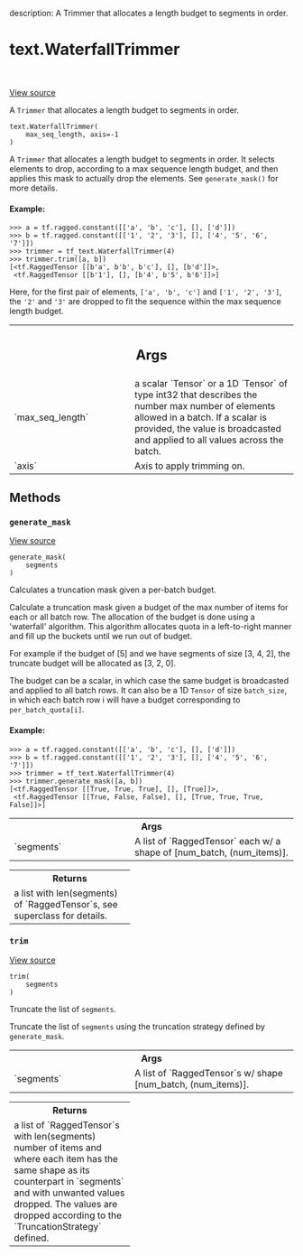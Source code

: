 description: A Trimmer that allocates a length budget to segments in order.

<div itemscope itemtype="http://developers.google.com/ReferenceObject">
<meta itemprop="name" content="text.WaterfallTrimmer" />
<meta itemprop="path" content="Stable" />
<meta itemprop="property" content="__init__"/>
<meta itemprop="property" content="generate_mask"/>
<meta itemprop="property" content="trim"/>
</div>

# text.WaterfallTrimmer

<!-- Insert buttons and diff -->

<table class="tfo-notebook-buttons tfo-api nocontent" align="left">

</table>

<a target="_blank" href="https://github.com/tensorflow/text/tree/master/tensorflow_text/python/ops/trimmer_ops.py">View source</a>



A `Trimmer` that allocates a length budget to segments in order.

<pre class="devsite-click-to-copy prettyprint lang-py tfo-signature-link">
<code>text.WaterfallTrimmer(
    max_seq_length, axis=-1
)
</code></pre>



<!-- Placeholder for "Used in" -->

A `Trimmer` that allocates a length budget to segments in order. It selects
elements to drop, according to a max sequence length budget, and then applies
this mask to actually drop the elements. See `generate_mask()` for more details.

#### Example:

```
>>> a = tf.ragged.constant([['a', 'b', 'c'], [], ['d']])
>>> b = tf.ragged.constant([['1', '2', '3'], [], ['4', '5', '6', '7']])
>>> trimmer = tf_text.WaterfallTrimmer(4)
>>> trimmer.trim([a, b])
[<tf.RaggedTensor [[b'a', b'b', b'c'], [], [b'd']]>,
 <tf.RaggedTensor [[b'1'], [], [b'4', b'5', b'6']]>]
```

Here, for the first pair of elements, `['a', 'b', 'c']` and `['1', '2', '3']`,
the `'2'` and `'3'` are dropped to fit the sequence within the max sequence
length budget.

<!-- Tabular view -->
 <table class="responsive fixed orange">
<colgroup><col width="214px"><col></colgroup>
<tr><th colspan="2"><h2 class="add-link">Args</h2></th></tr>

<tr>
<td>
`max_seq_length`
</td>
<td>
a scalar `Tensor` or a 1D `Tensor` of type int32 that
describes the number max number of elements allowed in a batch. If a
scalar is provided, the value is broadcasted and applied to all values
across the batch.
</td>
</tr><tr>
<td>
`axis`
</td>
<td>
Axis to apply trimming on.
</td>
</tr>
</table>



## Methods

<h3 id="generate_mask"><code>generate_mask</code></h3>

<a target="_blank" href="https://github.com/tensorflow/text/tree/master/tensorflow_text/python/ops/trimmer_ops.py">View source</a>

<pre class="devsite-click-to-copy prettyprint lang-py tfo-signature-link">
<code>generate_mask(
    segments
)
</code></pre>

Calculates a truncation mask given a per-batch budget.

Calculate a truncation mask given a budget of the max number of items for
each or all batch row. The allocation of the budget is done using a
'waterfall' algorithm. This algorithm allocates quota in a left-to-right
manner and fill up the buckets until we run out of budget.

For example if the budget of [5] and we have segments of size
[3, 4, 2], the truncate budget will be allocated as [3, 2, 0].

The budget can be a scalar, in which case the same budget is broadcasted
and applied to all batch rows. It can also be a 1D `Tensor` of size
`batch_size`, in which each batch row i will have a budget corresponding to
`per_batch_quota[i]`.

#### Example:

```
>>> a = tf.ragged.constant([['a', 'b', 'c'], [], ['d']])
>>> b = tf.ragged.constant([['1', '2', '3'], [], ['4', '5', '6', '7']])
>>> trimmer = tf_text.WaterfallTrimmer(4)
>>> trimmer.generate_mask([a, b])
[<tf.RaggedTensor [[True, True, True], [], [True]]>,
 <tf.RaggedTensor [[True, False, False], [], [True, True, True, False]]>]
```

<!-- Tabular view -->
 <table class="responsive fixed orange">
<colgroup><col width="214px"><col></colgroup>
<tr><th colspan="2">Args</th></tr>

<tr>
<td>
`segments`
</td>
<td>
A list of `RaggedTensor` each w/ a shape of [num_batch,
(num_items)].
</td>
</tr>
</table>

<!-- Tabular view -->
 <table class="responsive fixed orange">
<colgroup><col width="214px"><col></colgroup>
<tr><th colspan="2">Returns</th></tr>
<tr class="alt">
<td colspan="2">
a list with len(segments) of `RaggedTensor`s, see superclass for details.
</td>
</tr>

</table>



<h3 id="trim"><code>trim</code></h3>

<a target="_blank" href="https://github.com/tensorflow/text/tree/master/tensorflow_text/python/ops/trimmer_ops.py">View source</a>

<pre class="devsite-click-to-copy prettyprint lang-py tfo-signature-link">
<code>trim(
    segments
)
</code></pre>

Truncate the list of `segments`.

Truncate the list of `segments` using the truncation strategy defined by
`generate_mask`.

<!-- Tabular view -->
 <table class="responsive fixed orange">
<colgroup><col width="214px"><col></colgroup>
<tr><th colspan="2">Args</th></tr>

<tr>
<td>
`segments`
</td>
<td>
A list of `RaggedTensor`s w/ shape [num_batch, (num_items)].
</td>
</tr>
</table>



<!-- Tabular view -->
 <table class="responsive fixed orange">
<colgroup><col width="214px"><col></colgroup>
<tr><th colspan="2">Returns</th></tr>
<tr class="alt">
<td colspan="2">
a list of `RaggedTensor`s with len(segments) number of items and where
each item has the same shape as its counterpart in `segments` and
with unwanted values dropped. The values are dropped according to the
`TruncationStrategy` defined.
</td>
</tr>

</table>





